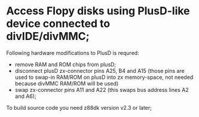 # Access Flopy disks using PlusD-like device connected to divIDE/divMMC;

Following hardware modifications to PlusD is requred:
 * remove RAM and ROM chips from plusD;
 * disconnect plusD zx-connector pins A25, B4 and A15 (those pins are used to swap-in RAM/ROM on plusD into zx memory-space, not needed because divMMC RAM/ROM will be used)
 * swap zx-connector pins A11 and A22 (this swaps bus address lines A2 and A6);

 To build source code you need z88dk version v2.3 or later;
